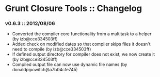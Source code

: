 # Grunt Closure Tools :: Changelog

### v0.6.3 :: 2012/08/06

 * Converted the compiler core functionality from a multitask to a helper (by izb@cce334503ff)
 * Added check on modified dates so that compiler skips files it doesn't need to compile (by izb@cce334503ff)
 * If defined output directory for compiler does not exist, we now create it (by izb@cce334503ff)
 * Compiled output file can now use dynamic file names (by donaldpipowitch@a7b04cfe745)